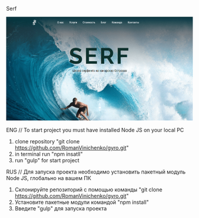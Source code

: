 Serf

![alt text](https://github.com/RomanVinichenko/portfolio/blob/dev/app/images/serf.jpg)

ENG // To start project you must have installed Node JS on your local PC

1. clone repository "git clone https://github.com/RomanVinichenko/gyro.git"
2. in terminal run "npm insatll"
3. run "gulp" for start project

RUS // Для запуска проекта необходимо установить пакетный модуль Node JS, глобально на вашем ПК

1. Склонируйте репозиторий с помощью команды "git clone https://github.com/RomanVinichenko/gyro.git"
2. Установите пакетные модули командой "npm install"
3. Введите "gulp" для запуска проекта
